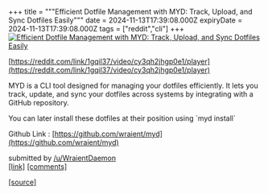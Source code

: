 +++
title = """Efficient Dotfile Management with MYD: Track, Upload, and Sync Dotfiles Easily"""
date = 2024-11-13T17:39:08.000Z
expiryDate = 2024-11-13T17:39:08.000Z
tags = ["reddit","cli"]
+++
[![Efficient Dotfile Management with MYD: Track, Upload, and Sync Dotfiles Easily](https://external-preview.redd.it/7vq4GRfBZJHhP0nCY2cl9hqfGcZ12jNoa7JJsJ7yQK8.jpg?width=640&crop=smart&auto=webp&s=de0147a150063db1d8dbf98dc1b09c94947af57c "Efficient Dotfile Management with MYD: Track, Upload, and Sync Dotfiles Easily")](https://www.reddit.com/r/commandline/comments/1gqil37/efficient_dotfile_management_with_myd_track/)

[https://reddit.com/link/1gqil37/video/cy3qh2jhgp0e1/player](https://reddit.com/link/1gqil37/video/cy3qh2jhgp0e1/player)

MYD is a CLI tool designed for managing your dotfiles efficiently. It lets you track, update, and sync your dotfiles across systems by integrating with a GitHub repository.

You can later install these dotfiles at their position using \`myd install\`

Github Link : [https://github.com/wraient/myd](https://github.com/wraient/myd)

submitted by [/u/WraientDaemon](https://www.reddit.com/user/WraientDaemon)  
[\[link\]](https://www.reddit.com/r/commandline/comments/1gqil37/efficient_dotfile_management_with_myd_track/) [\[comments\]](https://www.reddit.com/r/commandline/comments/1gqil37/efficient_dotfile_management_with_myd_track/)

[[source]](https://www.reddit.com/r/commandline/comments/1gqil37/efficient_dotfile_management_with_myd_track/)
